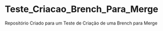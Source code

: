 # Teste_Criacao_Brench_Para_Merge
Repositório Criado para um Teste de Criação de uma Brench para Merge
